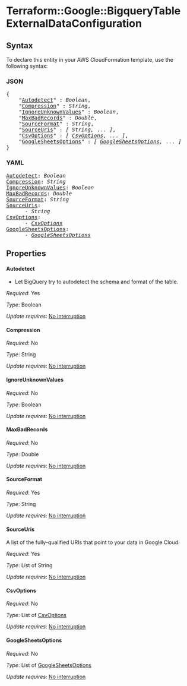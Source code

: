 # Terraform::Google::BigqueryTable ExternalDataConfiguration

## Syntax

To declare this entity in your AWS CloudFormation template, use the following syntax:

### JSON

<pre>
{
    "<a href="#autodetect" title="Autodetect">Autodetect</a>" : <i>Boolean</i>,
    "<a href="#compression" title="Compression">Compression</a>" : <i>String</i>,
    "<a href="#ignoreunknownvalues" title="IgnoreUnknownValues">IgnoreUnknownValues</a>" : <i>Boolean</i>,
    "<a href="#maxbadrecords" title="MaxBadRecords">MaxBadRecords</a>" : <i>Double</i>,
    "<a href="#sourceformat" title="SourceFormat">SourceFormat</a>" : <i>String</i>,
    "<a href="#sourceuris" title="SourceUris">SourceUris</a>" : <i>[ String, ... ]</i>,
    "<a href="#csvoptions" title="CsvOptions">CsvOptions</a>" : <i>[ <a href="externaldataconfiguration-csvoptions.md">CsvOptions</a>, ... ]</i>,
    "<a href="#googlesheetsoptions" title="GoogleSheetsOptions">GoogleSheetsOptions</a>" : <i>[ <a href="externaldataconfiguration-googlesheetsoptions.md">GoogleSheetsOptions</a>, ... ]</i>
}
</pre>

### YAML

<pre>
<a href="#autodetect" title="Autodetect">Autodetect</a>: <i>Boolean</i>
<a href="#compression" title="Compression">Compression</a>: <i>String</i>
<a href="#ignoreunknownvalues" title="IgnoreUnknownValues">IgnoreUnknownValues</a>: <i>Boolean</i>
<a href="#maxbadrecords" title="MaxBadRecords">MaxBadRecords</a>: <i>Double</i>
<a href="#sourceformat" title="SourceFormat">SourceFormat</a>: <i>String</i>
<a href="#sourceuris" title="SourceUris">SourceUris</a>: <i>
      - String</i>
<a href="#csvoptions" title="CsvOptions">CsvOptions</a>: <i>
      - <a href="externaldataconfiguration-csvoptions.md">CsvOptions</a></i>
<a href="#googlesheetsoptions" title="GoogleSheetsOptions">GoogleSheetsOptions</a>: <i>
      - <a href="externaldataconfiguration-googlesheetsoptions.md">GoogleSheetsOptions</a></i>
</pre>

## Properties

#### Autodetect

- Let BigQuery try to autodetect the schema
and format of the table.

_Required_: Yes

_Type_: Boolean

_Update requires_: [No interruption](https://docs.aws.amazon.com/AWSCloudFormation/latest/UserGuide/using-cfn-updating-stacks-update-behaviors.html#update-no-interrupt)

#### Compression

_Required_: No

_Type_: String

_Update requires_: [No interruption](https://docs.aws.amazon.com/AWSCloudFormation/latest/UserGuide/using-cfn-updating-stacks-update-behaviors.html#update-no-interrupt)

#### IgnoreUnknownValues

_Required_: No

_Type_: Boolean

_Update requires_: [No interruption](https://docs.aws.amazon.com/AWSCloudFormation/latest/UserGuide/using-cfn-updating-stacks-update-behaviors.html#update-no-interrupt)

#### MaxBadRecords

_Required_: No

_Type_: Double

_Update requires_: [No interruption](https://docs.aws.amazon.com/AWSCloudFormation/latest/UserGuide/using-cfn-updating-stacks-update-behaviors.html#update-no-interrupt)

#### SourceFormat

_Required_: Yes

_Type_: String

_Update requires_: [No interruption](https://docs.aws.amazon.com/AWSCloudFormation/latest/UserGuide/using-cfn-updating-stacks-update-behaviors.html#update-no-interrupt)

#### SourceUris

A list of the fully-qualified URIs that point to
your data in Google Cloud.

_Required_: Yes

_Type_: List of String

_Update requires_: [No interruption](https://docs.aws.amazon.com/AWSCloudFormation/latest/UserGuide/using-cfn-updating-stacks-update-behaviors.html#update-no-interrupt)

#### CsvOptions

_Required_: No

_Type_: List of <a href="externaldataconfiguration-csvoptions.md">CsvOptions</a>

_Update requires_: [No interruption](https://docs.aws.amazon.com/AWSCloudFormation/latest/UserGuide/using-cfn-updating-stacks-update-behaviors.html#update-no-interrupt)

#### GoogleSheetsOptions

_Required_: No

_Type_: List of <a href="externaldataconfiguration-googlesheetsoptions.md">GoogleSheetsOptions</a>

_Update requires_: [No interruption](https://docs.aws.amazon.com/AWSCloudFormation/latest/UserGuide/using-cfn-updating-stacks-update-behaviors.html#update-no-interrupt)

